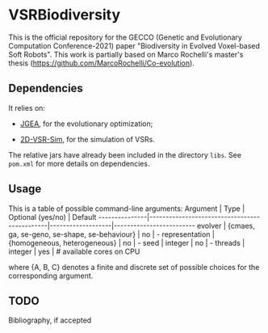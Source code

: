 # VSRBiodiversity
This is the official repository for the GECCO (Genetic and Evolutionary Computation Conference-2021) paper "Biodiversity in Evolved Voxel-based Soft Robots". This work is partially based on Marco Rochelli's master's thesis (https://github.com/MarcoRochelli/Co-evolution).


## Dependencies

It relies on:

* [JGEA](https://github.com/ericmedvet/jgea), for the evolutionary optimization;

* [2D-VSR-Sim](https://github.com/ericmedvet/2dhmsr), for the simulation of VSRs.

The relative jars have already been included in the directory `libs`. See `pom.xml` for more details on dependencies.

## Usage

This is a table of possible command-line arguments:
Argument       | Type                                         | Optional (yes/no) | Default
---------------|----------------------------------------------|-------------------|-------------------------
evolver        | {cmaes, ga, se-geno, se-shape, se-behaviour} | no                | -
representation | {homogeneous, heterogeneous}                 | no                | -
seed           | integer                                      | no                | -
threads        | integer                                      | yes               | # available cores on CPU

where {A, B, C} denotes a finite and discrete set of possible choices for the corresponding argument.

## TODO
Bibliography, if accepted

